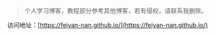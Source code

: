 > 个人学习博客，教程部分参考其他博客，若有侵权，请联系我删除。

访问地址：[https://feiyan-nan.github.io/](https://feiyan-nan.github.io/)

